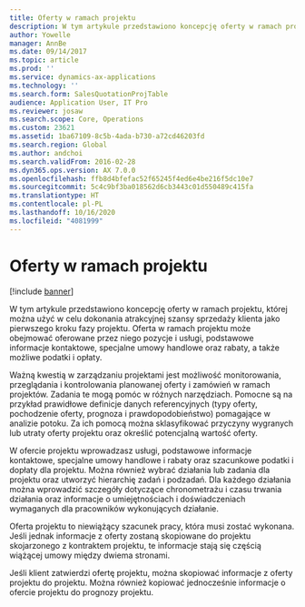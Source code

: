```yaml
---
title: Oferty w ramach projektu
description: W tym artykule przedstawiono koncepcję oferty w ramach projektu, której można użyć w celu dokonania atrakcyjnej szansy sprzedaży klienta jako pierwszego kroku fazy projektu. Oferta w ramach projektu może obejmować oferowane przez niego pozycje i usługi, podstawowe informacje kontaktowe, specjalne umowy handlowe oraz rabaty, a także możliwe podatki i opłaty.
author: Yowelle
manager: AnnBe
ms.date: 09/14/2017
ms.topic: article
ms.prod: ''
ms.service: dynamics-ax-applications
ms.technology: ''
ms.search.form: SalesQuotationProjTable
audience: Application User, IT Pro
ms.reviewer: josaw
ms.search.scope: Core, Operations
ms.custom: 23621
ms.assetid: 1ba67109-8c5b-4ada-b730-a72cd46203fd
ms.search.region: Global
ms.author: andchoi
ms.search.validFrom: 2016-02-28
ms.dyn365.ops.version: AX 7.0.0
ms.openlocfilehash: ffb8d4bfefac52f65245f4ed6e4be216f5dc10e7
ms.sourcegitcommit: 5c4c9bf3ba018562d6cb3443c01d550489c415fa
ms.translationtype: HT
ms.contentlocale: pl-PL
ms.lasthandoff: 10/16/2020
ms.locfileid: "4081999"
---
```

# <a name="project-quotations"></a>Oferty w ramach projektu

[!include [banner](../includes/banner.md)]

W tym artykule przedstawiono koncepcję oferty w ramach projektu, której można użyć w celu dokonania atrakcyjnej szansy sprzedaży klienta jako pierwszego kroku fazy projektu. Oferta w ramach projektu może obejmować oferowane przez niego pozycje i usługi, podstawowe informacje kontaktowe, specjalne umowy handlowe oraz rabaty, a także możliwe podatki i opłaty. 

Ważną kwestią w zarządzaniu projektami jest możliwość monitorowania, przeglądania i kontrolowania planowanej oferty i zamówień w ramach projektów. Zadania te mogą pomóc w różnych narzędziach. Pomocne są na przykład prawidłowe definicje danych referencyjnych (typy oferty, pochodzenie oferty, prognoza i prawdopodobieństwo) pomagające w analizie potoku. Za ich pomocą można sklasyfikować przyczyny wygranych lub utraty oferty projektu oraz określić potencjalną wartość oferty. 

W ofercie projektu wprowadzasz usługi, podstawowe informacje kontaktowe, specjalne umowy handlowe i rabaty oraz szacunkowe podatki i dopłaty dla projektu. Można również wybrać działania lub zadania dla projektu oraz utworzyć hierarchię zadań i podzadań. Dla każdego działania można wprowadzić szczegóły dotyczące chronometrażu i czasu trwania działania oraz informacje o umiejętnościach i doświadczeniach wymaganych dla pracowników wykonujących działanie. 

Oferta projektu to niewiążący szacunek pracy, która musi zostać wykonana. Jeśli jednak informacje z oferty zostaną skopiowane do projektu skojarzonego z kontraktem projektu, te informacje stają się częścią wiążącej umowy między dwiema stronami. 

Jeśli klient zatwierdzi ofertę projektu, można skopiować informacje z oferty projektu do projektu. Można również kopiować jednocześnie informacje o ofercie projektu do prognozy projektu.



